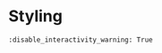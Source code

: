 # Styling

```{notebook} panel ../../examples/tutorials/07_Styling.ipynb
:disable_interactivity_warning: True
````
